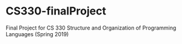 # CS330-finalProject
Final Project for CS 330 Structure and Organization of Programming Languages (Spring 2019)
